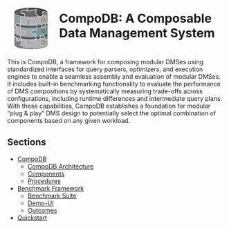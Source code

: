 <div style="display: flex; align-items: center; gap: 20px; margin: 10px;">

  <img src="./img/compodb.png" alt="CompoDB Logo" width="90"/>

  <h1 style="margin: 0 0 15px 0;">CompoDB: A Composable Data Management System</h1>

</div>


This is CompoDB, a framework for composing modular DMSes
using standardized interfaces for query parsers, optimizers, and
execution engines to enable a seamless assembly and evaluation
of modular DMSes. It includes built-in benchmarking functionality 
to evaluate the performance of DMS compositions by
systematically measuring trade-offs across configurations, including 
runtime differences and intermediate query plans. With these capabilities, 
CompoDB establishes a foundation for modular “plug &
play” DMS design to potentially select the optimal combination of components 
based on any given workload.


## Sections

- [CompoDB](./compodb/architecture.md)
  - [CompoDB Architecture](./compodb/architecture.md)
  - [Components](./compodb/components.md)
  - [Procedures](./compodb/procedure.md)
- [Benchmark Framework](./benchmark-demo/benchmarks.md)
  - [Benchmark Suite](./benchmark-demo/benchmarks.md)
  - [Demo-UI](./benchmark-demo/demoUI.md)
  - [Outcomes](./benchmark-demo/outcomes.md)
- [Quickstart](./quickstart.md)